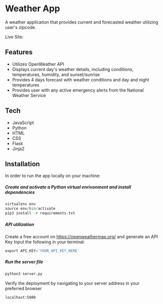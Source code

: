 # Weather App
A weather application that provides current and forecasted weather utilizing user's zipcode.

Live Site: 

## Features
- Utilizes OpenWeather API 
- Displays current day's weather details, including conditions, temperatures, humidity, and sunset/sunrise
- Provides 4 days forecast with weather conditions and day and night temperatures
- Provides user with any active emergency alerts from the National Weather Service

## Tech
- JavaScript
- Python
- HTML
- CSS
- Flask
- Jinja2

## Installation

In order to run the app locally on your machine: 

##### Create and activate a Python virtual enrivonment and install dependencies
````python
virtualenv env
source env/bin/activate
pip3 install -r requirements.txt
````
##### API utilization
Create a free account on https://openweathermap.org/ and generate an API Key
Input the following in your terminal: 
````python
export API_KEY='YOUR_API_KEY_HERE'
````

##### Run the server file
````python
python3 server.py
````
Verify the deployment by navigating to your server address in your preferred browser
```
localhost:5000
```




